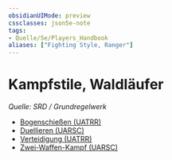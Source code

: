 ```yaml
---
obsidianUIMode: preview
cssclasses: json5e-note
tags:
- Quelle/5e/Players_Handbook
aliases: ["Fighting Style, Ranger"]
---
```

# Kampfstile, Waldläufer
*Quelle: SRD / Grundregelwerk*

- [Bogenschießen (UATRR)](Bogenschießen.md)
- [Duellieren (UARSC)](Duellieren.md)
- [Verteidigung (UATRR)](Verteidigung.md)
- [Zwei-Waffen-Kampf (UARSC)](Zwei-Waffen-Kampf.md)